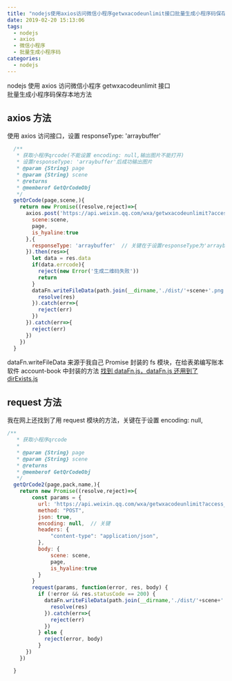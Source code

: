```yaml
---
title: "nodejs使用axios访问微信小程序getwxacodeunlimit接口批量生成小程序码保存本地方法"
date: 2019-02-20 15:13:06
tags:
  - nodejs
  - axios
  - 微信小程序
  - 批量生成小程序码
categories:
  - nodejs
---
```


nodejs 使用 axios 访问微信小程序 getwxacodeunlimit 接口<br/>
批量生成小程序码保存本地方法<br/>

## axios 方法

使用 axios 访问接口，设置 responseType: 'arraybuffer'

```javascript
  /**
   * 获取小程序qrcode(不能设置 encoding: null,输出图片不能打开)
   * 设置responseType: 'arraybuffer'后成功输出图片
   * @param {String} page
   * @param {String} scene
   * @returns
   * @memberof GetQrCodeObj
   */
  getQrCode(page,scene,){
    return new Promise((resolve,reject)=>{
      axios.post('https://api.weixin.qq.com/wxa/getwxacodeunlimit?access_token='+this.access_token,{
        scene:scene,
        page,
        is_hyaline:true
      },{
        responseType: 'arraybuffer'  // 关键在于设置responseType为'arraybuffer'
      }).then(res=>{
        let data = res.data
        if(data.errcode){
          reject(new Error('生成二维码失败'))
          return
        }
        dataFn.writeFileData(path.join(__dirname,'./dist/'+scene+'.png'),data).then(res=>{
          resolve(res)
        }).catch(err=>{
          reject(err)
        })
      }).catch(err=>{
        reject(err)
      })
    })
  }
```

dataFn.writeFileData 来源于我自己 Promise 封装的 fs 模块，在给表弟编写账本软件 account-book 中封装的方法
[找到 dataFn.js，dataFn.js 还用到了 dirExists.js](https://github.com/Binote/account-book/tree/master/src/main)

## request 方法

我在网上还找到了用 request 模块的方法，关键在于设置 encoding: null,

```javascript
/**
   * 获取小程序qrcode
   *
   * @param {String} page
   * @param {String} scene
   * @returns
   * @memberof GetQrCodeObj
   */
  getQrCode2(page,pack,name,){
    return new Promise((resolve,reject)=>{
        const params = {
          url: 'https://api.weixin.qq.com/wxa/getwxacodeunlimit?access_token=' + this.access_token,
          method: "POST",
          json: true,
          encoding: null,  // 关键
          headers: {
              "content-type": "application/json",
          },
          body: {
              scene: scene,
              page,
              is_hyaline:true
          }
        }
        request(params, function(error, res, body) {
          if (!error && res.statusCode == 200) {
            dataFn.writeFileData(path.join(__dirname,'./dist/'+scene+'.png'),body).then(res=>{
              resolve(res)
            }).catch(err=>{
              reject(err)
            })
          } else {
            reject(error, body)
          }
      })
    })

  }
```
